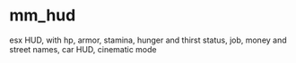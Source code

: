 # mm_hud
esx HUD, with hp, armor, stamina, hunger and thirst status,  job, money and street names, car HUD, cinematic mode
